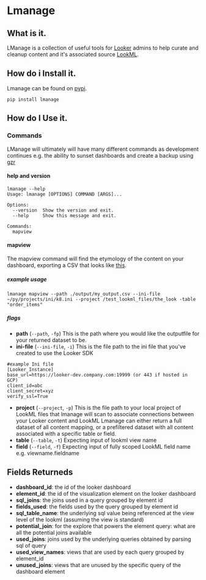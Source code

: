 # Lmanage
## What is it.
LManage is a collection of useful tools for [Looker](https://looker.com/) admins to help curate and cleanup content and it's associated source [LookML](https://docs.looker.com/data-modeling/learning-lookml/what-is-lookml).

## How do i Install it.
Lmanage can be found on [pypi](#).
```
pip install lmanage
```

## How do I Use it.
### Commands
LManage will ultimately will have many different commands as development continues e.g. the ability to sunset dashboards and create a backup using [gzr](https://github.com/looker-open-source/gzr)

#### help and version
```
lmanage --help
Usage: lmanage [OPTIONS] COMMAND [ARGS]...

Options:
  --version  Show the version and exit.
  --help     Show this message and exit.

Commands:
  mapview
```
#### mapview
The mapview command will find the etymology of the content on your dashboard, exporting a CSV that looks like [this](https://docs.google.com/spreadsheets/d/1TzeJW46ml0uzO9RdLOOLxwtvUWjhmZxoa-xq4pbznV0/edit?resourcekey=0-xbWC87hXYFNgy1As06NncA#gid=900312158).

##### example usage
`lmanage mapview --path ./output/my_output.csv --ini-file ~/py/projects/ini/k8.ini --project /test_lookml_files/the_look -table "order_items"`
##### flags
- **path** (`--path`, `-fp`) This is the path where you would like the outputfile for your returned dataset to be. 
- **ini-file** (`--ini-file`, `-i`) This is the file path to the ini file that you've created to use the Looker SDK
```
#example Ini file
[Looker_Instance]
base_url=https://looker-dev.company.com:19999 (or 443 if hosted in GCP)
client_id=abc
client_secret=xyz
verify_ssl=True
```
- **project** (`--project`, `-p`) This is the file path to your local project of LookML files that lmanage will scan to associate connections between your Looker content and LookML
Lmanage can either return a full dataset of all content mapping, or a prefiltered dataset with all content associated with a specific table or field.
- **table** (`--table`, `-t`) Expecting input of lookml view name
- **field** (`--field`, `-f`) Expecting input of fully scoped LookML field name e.g. viewname.fieldname 

## Fields Returneds

- **dashboard_id**: the id of the looker dashboard 	
- **element_id**: the id of the visualization element on the looker dashboard	
- **sql_joins**: the joins used in a query grouped by element id	
- **fields_used**: the fields used by the query grouped by element id
- **sql_table_name**: the underlying sql value being referenced at the view level of the lookml (assuming the view is standard)	
- **potential_join**: for the explore that powers the element query: what are all the potential joins available	
- **used_joins**: joins used by the underlying queries obtained by parsing sql of query 	
- **used_view_names**: views that are used by each query grouped by element_id	
- **unused_joins**: views that are unused by the specific query of the dashboard element
